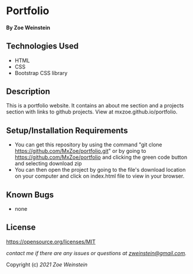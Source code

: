 # **Portfolio**

#### By **Zoe Weinstein**

## Technologies Used

* HTML
* CSS
* Bootstrap CSS library

## Description

This is a portfolio website. It contains an about me section and a projects section with links to github projects. View at mxzoe.github.io/portfolio.

## Setup/Installation Requirements

* You can get this repository by using the command "git clone https://github.com/MxZoe/portfolio.git" or by going to https://github.com/MxZoe/portfolio and clicking the green code button and selecting download zip
* You can then open the project by going to the file's download location on your computer and click on       index.html file to view in your browser.


## Known Bugs

* none

## License
https://opensource.org/licenses/MIT

_contact me if there are any issues or questions at zweinstein@gmail.com._

Copyright (c) _2021_ _Zoe Weinstein_